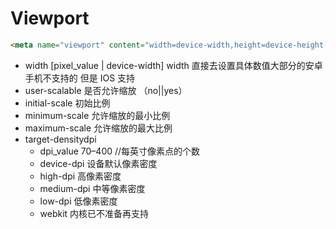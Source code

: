 # Viewport

```html
<meta name="viewport" content="width=device-width,height=device-height,user-scalable=no,initial-scale=1.0,minimum-scale=1.0,maximum-scale=1.0,target-densitydpi=device-dpi" />
```

* width [pixel_value | device-width] width 直接去设置具体数值大部分的安卓手机不支持的 但是 IOS 支持
* user-scalable 是否允许缩放 （no||yes）
* initial-scale 初始比例
* minimum-scale 允许缩放的最小比例
* maximum-scale 允许缩放的最大比例
* target-densitydpi
  * dpi_value 70–400 //每英寸像素点的个数
  * device-dpi 设备默认像素密度
  * high-dpi 高像素密度
  * medium-dpi 中等像素密度
  * low-dpi 低像素密度
  * webkit 内核已不准备再支持
